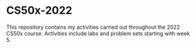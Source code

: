 # CS50x-2022

This repository contains my activities carried out throughout the 2022 CS50x course. Activities include labs and problem sets starting with week 5.